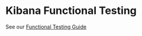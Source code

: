# Kibana Functional Testing

See our [Functional Testing Guide](https://www.elastic.co/guide/en/kibana/current/development-functional-tests.html)
